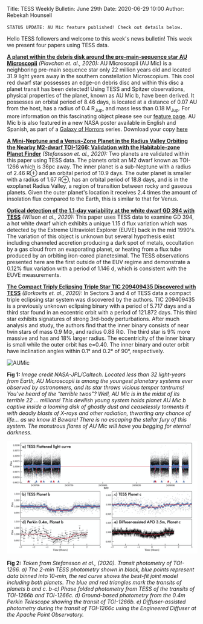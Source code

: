 Title: TESS Weekly Bulletin: June 29th
Date: 2020-06-29 10:00
Author: Rebekah Hounsell

`STATUS UPDATE: AU Mic feature published! Check out details below. `

Hello TESS followers and welcome to this week's news bulletin! This week we present four papers using TESS data.

**[A planet within the debris disk around the pre-main-sequence star AU Microscopii](https://www.nature.com/articles/s41586-020-2400-z)** *(Plavchan et. al., 2020):*
AU Microscopii (AU Mic) is a neighboring pre-main sequence star only 22 million years old and located 31.9 light years away in the southern constellation Microscopium. This cool red dwarf star possesses an edge-on debris disc and within this disc a planet transit has been detected! Using TESS and Spitzer observations, physical properties of the planet, known as AU Mic b, have been derived. It possesses an orbital period of 8.46 days, is located  at a distance of 0.07 AU from the host, has a radius of 0.4 R<sub>Jup</sub>, and mass less than 0.18 M<sub>Jup</sub>. For more information on this fascinating object please see our [feature page](https://www.nasa.gov/feature/goddard/2020/nasa-s-tess-spitzer-missions-discover-a-world-orbiting-a-unique-young-star). AU Mic b is also featured in a new NASA poster available in English and Spanish, as part of a [Galaxy of Horrors](https://exoplanets.nasa.gov/alien-worlds/galaxy-of-horrors/) series. Download your copy [here](https://exoplanets.nasa.gov/resources/2237/flares-of-fury-poster/)

**[A Mini-Neptune and a Venus-Zone Planet in the Radius Valley Orbiting the Nearby M2-dwarf TOI-1266: Validation with the Habitable-zone Planet Finder](https://arxiv.org/abs/2006.11180)** *(Stefansson et. al., 2020):*
Two planets are validated within this paper using TESS data. The planets orbit an M2 dwarf known as TOI-1266 which is 36pc away. The inner planet is a sub-Neptune with a radius of 2.46 R&#8853; and an orbital period of 10.9 days. The outer planet is smaller with a radius of 1.67 R&#8853;, has an orbital period of 18.8 days, and is in the exoplanet Radius Valley, a region of transition between rocky and gaseous planets. Given the outer planet's location it receives 2.4 times the amount of insolation flux compared to the Earth, this is similar to that for Venus. 

**[Optical detection of the 1.1-day variability at the white dwarf GD 394 with TESS](https://arxiv.org/abs/2006.10806)** *(Wilson et al., 2020):*
This paper uses TESS data to examine GD 394, a hot white dwarf which exhibits a unique 1.15 d flux variation which was detected by the Extreme Ultraviolet Explorer (EUVE) back in the mid 1990's. The variation of this object is unknown but several hypothesis exist including channeled accretion producing a dark spot of metals, occultation by a gas cloud from an evaporating planet, or heating from a flux tube produced by an orbiting iron-cored planetesimal. The TESS observations presented  here are the first outside of the EUV regime and demonstrate a 0.12% flux variation with a period of 1.146 d, which is consistent with the EUVE measurements. 

**[The Compact Triply Eclipsing Triple Star TIC 209409435 Discovered with TESS](https://arxiv.org/abs/2006.10449)** *(Borkovits et. al., 2020):*
In Sectors 3 and 4 of TESS data a compact triple eclipsing star system was discovered by the authors. TIC 209409435 is a previously unknown eclipsing binary with a period of 5.717 days and a third star found in an eccentric orbit with a period of 121.872 days. This third star exhibits signatures of strong 3rd-body perturbations. After much analysis and study, the authors find that the inner binary consists of near twin stars of mass 0.9 M&#8857;, and radius 0.88 R&#8857;. The third star is 9% more massive and has and 18% larger radius. The eccentricity of the  inner binary is small while the outer orbit has e=0.40. The inner binary and outer orbit have inclination angles within 0.1&#176; and 0.2&#176; of 90&#176;, respectively. 


![AUMic](images/news/AUMic.png)

**Fig 1:** *Image credit NASA-JPL/Caltech. Located less than 32 light-years from Earth, AU Microscopii is among the youngest planetary systems ever observed by astronomers, and its star throws vicious temper tantrums! You’ve heard of the “terrible twos”? Well, AU Mic is in the midst of its terrible 22 … millions! This devilish young system holds planet AU Mic b captive inside a looming disk of ghostly dust and ceaselessly torments it with deadly blasts of X-rays and other radiation, thwarting any chance of life… as we know it! Beware! There is no escaping the stellar fury of this system. The monstrous flares of AU Mic will have you begging for eternal darkness.*


![Stefansson](images/news/Stefansson_2020.png)

**Fig 2:** *Taken from Stefansson  et al., (2020). Transit photometry of TOI-1266. a) The 2-min TESS photometry shown in black, blue points represent data binned into 10-min, the red curve shows the best-fit joint model including both planets. The blue and red triangles mark the transits of planets b and c. b-c) Phase folded photometry from TESS of the transits of TOI-1266b and TOI-1266c. d) Ground-based photometry from the 0.4m Perkin Telescope showing the transit of TOI-1266b. e) Diffuser-assisted photometry during the transit of TOI-1266c using the Engineered Diffuser at the  Apache Point Observatory.*
